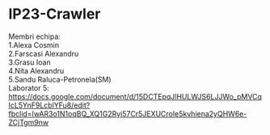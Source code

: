 # IP23-Crawler

Membri echipa:<br>
1.Alexa Cosmin<br>
2.Farscasi Alexandru<br>
3.Grasu Ioan<br>
4.Nita Alexandru<br>
5.Sandu Raluca-Petronela(SM)<br>
Laborator 5: https://docs.google.com/document/d/15DCTEpqJlHULWJS6LJJWo_pMVCqIcL5YnF9LcblYFu8/edit?fbclid=IwAR3o1N1oqBQ_XQ1G2Ryj57Cr5JEXUCroIe5kvhiena2yQHW6e-ZCjTgm9nw
